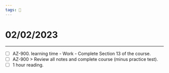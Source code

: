 ```yaml
---
tags: 📆
---
```


# 02/02/2023
---

- [ ] AZ-900. learning time - Work - Complete Section 13 of the course.
- [ ] AZ-900 > Review all notes and complete course (minus practice test).
- [ ] 1 hour reading.